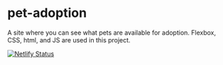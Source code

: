 # pet-adoption
A site where you can see what pets are available for adoption. Flexbox, CSS, html, and JS are used in this project.

[![Netlify Status](https://api.netlify.com/api/v1/badges/24fa960f-5cee-42c0-9dcf-033b407c4c36/deploy-status)](https://app.netlify.com/sites/wonderful-pare-dda579/deploys)
